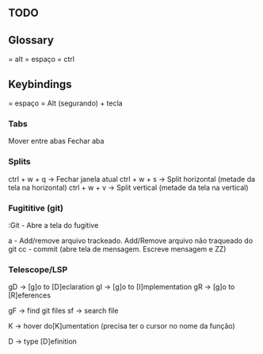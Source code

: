 ## TODO

## Glossary
<M> = alt
<leader> = espaço
<C> = ctrl

## Keybindings
<leader> = espaço
<M-tecla> = Alt (segurando) + tecla


### Tabs
<M-h> <M-w> Mover entre abas
<M-w> Fechar aba

### Splits
ctrl + w + q -> Fechar janela atual
ctrl + w + s -> Split horizontal (metade da tela na horizontal) 
ctrl + w + v -> Split vertical (metade da tela na vertical)

### Fugititive (git)
:Git - Abre a tela do fugitive

a - Add/remove arquivo trackeado. Add/Remove arquivo não traqueado do git
cc - commit (abre tela de mensagem. Escreve mensagem e ZZ)


### Telescope/LSP
gD -> [g]o to [D]eclaration
gI -> [g]o to [I]mplementation
gR -> [g]o to [R]eferences

<leader>gF -> find git files
<leader>sf -> search file

K -> hover do[K]umentation (precisa ter o cursor no nome da função)

<leader>D -> type [D]efinition
